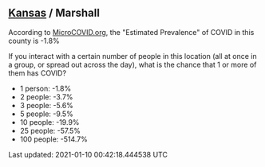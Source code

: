 
## [Kansas](/united-states/kansas) / Marshall

According to [MicroCOVID.org](http://microcovid.org),
the "Estimated Prevalence" of COVID in this county is -1.8%

If you interact with a certain number of people in this location
(all at once in a group, or spread out across the day), what is the chance that
1 or more of them has COVID?

- 1 person: -1.8%
- 2 people: -3.7%
- 3 people: -5.6%
- 5 people: -9.5%
- 10 people: -19.9%
- 25 people: -57.5%
- 100 people: -514.7%

Last updated: 2021-01-10 00:42:18.444538 UTC
